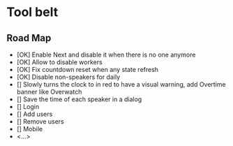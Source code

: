 # Tool belt

## Road Map

- [OK] Enable Next and disable it when there is no one anymore
- [OK] Allow to disable workers
- [OK] Fix countdown reset when any state refresh
- [OK] Disable non-speakers for daily
- [] Slowly turns the clock to in red to have a visual warning, add Overtime banner like Overwatch
- [] Save the time of each speaker in a dialog
- [] Login
- [] Add users
- [] Remove users
- [] Mobile
- <...>
